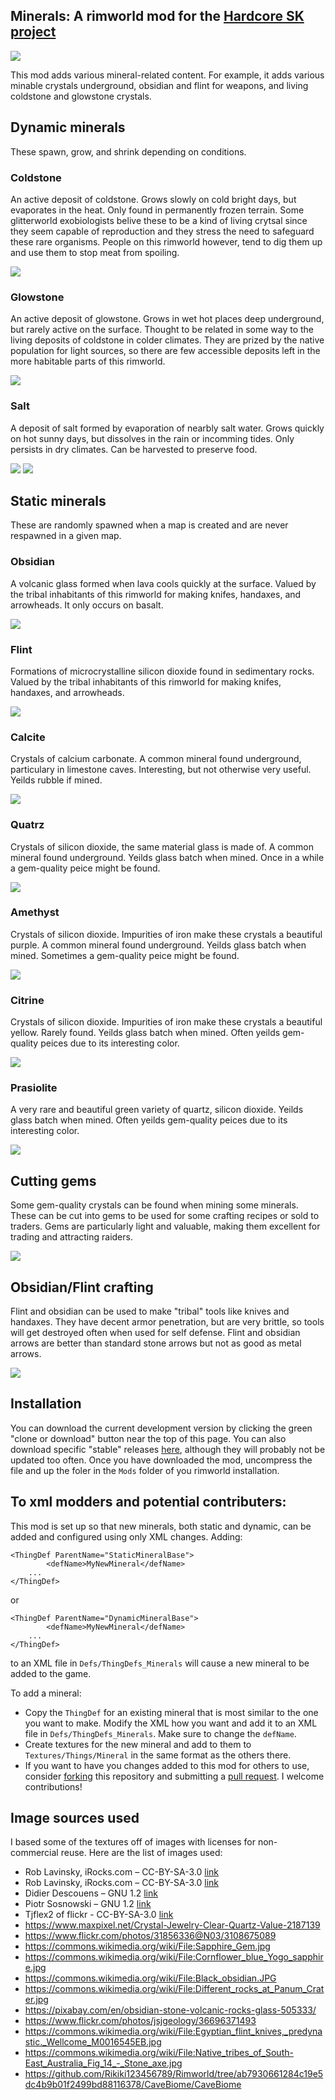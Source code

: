 
## Minerals: A rimworld mod for the [Hardcore SK project](https://github.com/skyarkhangel/Hardcore-SK)

![](readme_images/banner.jpg)

This mod adds various mineral-related content.
For example, it adds various minable crystals underground, obsidian and flint for weapons, and living coldstone and glowstone crystals.


## Dynamic minerals

These spawn, grow, and shrink depending on conditions.

### Coldstone

An active deposit of coldstone. Grows slowly on cold bright days, but evaporates in the heat. Only found in permanently frozen terrain. Some glitterworld exobiologists belive these to be a kind of living crytsal since they seem capable of reproduction and they stress the need to safeguard these rare organisms. People on this rimworld however, tend to dig them up and use them to stop meat from spoiling.

![](readme_images/Coldstone.jpg)

### Glowstone

An active deposit of glowstone. Grows in wet hot places deep underground, but rarely active on the surface. Thought to be related in some way to the living deposits of coldstone in colder climates. They are prized by the native population for light sources, so there are few accessible deposits left in the more habitable parts of this rimworld.

![](readme_images/Glowstone.jpg)

### Salt

A deposit of salt formed by evaporation of nearbly salt water. Grows quickly on hot sunny days, but dissolves in the rain or incomming tides. Only persists in dry climates. Can be harvested to preserve food.

![](readme_images/SaltWet.jpg)
![](readme_images/SaltDry.jpg)


## Static minerals

These are randomly spawned when a map is created and are never respawned in a given map.

### Obsidian

A volcanic glass formed when lava cools quickly at the surface. Valued by the tribal inhabitants of this rimworld for making knifes, handaxes, and arrowheads.
It only occurs on basalt.

![](readme_images/Obsidian.jpg)


### Flint

Formations of microcrystalline silicon dioxide found in sedimentary rocks. Valued by the tribal inhabitants of this rimworld for making knifes, handaxes, and arrowheads.

![](readme_images/Flint.jpg)

### Calcite

Crystals of calcium carbonate. A common mineral found underground, particulary in limestone caves. Interesting, but not otherwise very useful. Yeilds rubble if mined.

![](readme_images/Calcite.jpg)


### Quatrz

Crystals of silicon dioxide, the same material glass is made of. A common mineral found underground. Yeilds glass batch when mined. Once in a while a gem-quality peice might be found.

![](readme_images/Quartz.jpg)

### Amethyst

Crystals of silicon dioxide. Impurities of iron make these crystals a beautiful purple. A common mineral found underground. Yeilds glass batch when mined. Sometimes a gem-quality peice might be found.

![](readme_images/Amethyst.jpg)


### Citrine

Crystals of silicon dioxide. Impurities of iron make these crystals a beautiful yellow. Rarely found. Yeilds glass batch when mined. Often yeilds gem-quality peices due to its interesting color.

![](readme_images/Citrine.jpg)

### Prasiolite

A very rare and beautiful green variety of quartz, silicon dioxide. Yeilds glass batch when mined. Often yeilds gem-quality peices due to its interesting color.

![](readme_images/Prasiolite.jpg)




## Cutting gems

Some gem-quality crystals can be found when mining some minerals.
These can be cut into gems to be used for some crafting recipes or sold to traders.
Gems are particularly light and valuable, making them excellent for trading and attracting raiders.  

![](readme_images/CuttingGems.jpg)


## Obsidian/Flint crafting

Flint and obsidian can be used to make "tribal" tools like knives and handaxes.
They have decent armor penetration, but are very brittle, so tools will get destroyed often when used for self defense.
Flint and obsidian arrows are better than standard stone arrows but not as good as metal arrows.

![](readme_images/NeolithicCrafting.jpg)


## Installation

You can download the current development version by clicking the green "clone or download" button near the top of this page. You can also download specific "stable" releases [here](https://github.com/zachary-foster/Minerals/releases), although they will probably not be updated too often. Once you have downloaded the mod, uncompress the file and up the foler in the `Mods` folder of you rimworld installation.

## To xml modders and potential contributers:

This mod is set up so that new minerals, both static and dynamic, can be added and configured using only XML changes.
Adding:

```
<ThingDef ParentName="StaticMineralBase">
		<defName>MyNewMineral</defName>
    ...
</ThingDef>
```

or

```
<ThingDef ParentName="DynamicMineralBase">
		<defName>MyNewMineral</defName>
    ...
</ThingDef>
```

to an XML file in `Defs/ThingDefs_Minerals` will cause a new mineral to be added to the game.

To add a mineral: 

* Copy the `ThingDef` for an existing mineral that is most similar to the one you want to make. Modify the XML how you want and add it to an XML file in `Defs/ThingDefs_Minerals`. Make sure to change the `defName`.
* Create textures for the new mineral and add to them to `Textures/Things/Mineral` in the same format as the others there.
* If you want to have you changes added to this mod for others to use, consider [forking](https://help.github.com/articles/fork-a-repo/) this repository and submitting a [pull request](https://help.github.com/articles/about-pull-requests/). I welcome contributions!

## Image sources used

I based some of the textures off of images with licenses for non-commercial reuse.
Here are the list of images used:

* Rob Lavinsky, iRocks.com – CC-BY-SA-3.0 [link](https://commons.wikimedia.org/wiki/File:Elbaite-Quartz-Albite-164061.jpg)
* Rob Lavinsky, iRocks.com – CC-BY-SA-3.0 [link](https://commons.wikimedia.org/wiki/File:Elbaite-Lepidolite-Quartz-gem7-x1c.jpg)
* Didier Descouens – GNU 1.2 [link](https://commons.wikimedia.org/wiki/File:Selpologne.jpg)
* Piotr Sosnowski – GNU 1.2 [link](https://commons.wikimedia.org/wiki/File:Halite-crystals2.jpg)
* Tjflex2 of flickr - CC-BY-SA-3.0 [link](https://www.flickr.com/photos/tjflex/358359211)
* https://www.maxpixel.net/Crystal-Jewelry-Clear-Quartz-Value-2187139
* https://www.flickr.com/photos/31856336@N03/3108675089
* https://commons.wikimedia.org/wiki/File:Sapphire_Gem.jpg
* https://commons.wikimedia.org/wiki/File:Cornflower_blue_Yogo_sapphire.jpg
* https://commons.wikimedia.org/wiki/File:Black_obsidian.JPG
* https://commons.wikimedia.org/wiki/File:Different_rocks_at_Panum_Crater.jpg
* https://pixabay.com/en/obsidian-stone-volcanic-rocks-glass-505333/
* https://www.flickr.com/photos/jsjgeology/36696371493
* https://commons.wikimedia.org/wiki/File:Egyptian_flint_knives,_predynastic._Wellcome_M0016545EB.jpg
* https://commons.wikimedia.org/wiki/File:Native_tribes_of_South-East_Australia_Fig_14_-_Stone_axe.jpg
*  https://github.com/Rikiki123456789/Rimworld/tree/ab7930661284c19e5dc4b9b01f2499bd88116378/CaveBiome/CaveBiome
